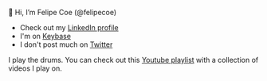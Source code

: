👋 Hi, I’m Felipe Coe (@felipecoe)

- Check out my [LinkedIn profile](https://www.linkedin.com/in/felipecoe/)
- I'm on [Keybase](https://keybase.io/felipecoe)
- I don't post much on [Twitter](https://twitter.com/felipecoe)

I play the drums. You can check out this [Youtube playlist](https://www.youtube.com/playlist?list=PLyXPS2tNrEIs_kChRnnX9KDVhY900Xfp8) with a collection of videos I play on.
